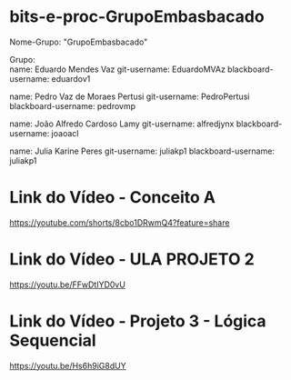 # bits-e-proc-GrupoEmbasbacado
Nome-Grupo: "GrupoEmbasbacado"

Grupo: <br>
  name: Eduardo Mendes Vaz
  git-username: EduardoMVAz
  blackboard-username: eduardov1

  name: Pedro Vaz de Moraes Pertusi
  git-username: PedroPertusi
  blackboard-username: pedrovmp
 
  name: João Alfredo Cardoso Lamy
  git-username: alfredjynx
  blackboard-username: joaoacl
  
  name: Julia Karine Peres
  git-username: juliakp1
  blackboard-username: juliakp1
  
  # Link do Vídeo - Conceito A <br>
  https://youtube.com/shorts/8cbo1DRwmQ4?feature=share
  
  # Link do Vídeo - ULA PROJETO 2 <br>
  https://youtu.be/FFwDtIYD0vU
  
  # Link do Vídeo - Projeto 3 - Lógica Sequencial <br>
  https://youtu.be/Hs6h9iG8dUY
